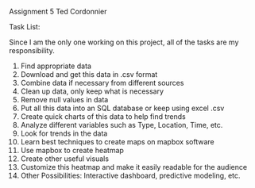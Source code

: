 Assignment 5
Ted Cordonnier

Task List:

Since I am the only one working on this project, all of the tasks are my responsibility.

1.	Find appropriate data 
2.	Download and get this data in .csv format
3.	Combine data if necessary from different sources
4.	Clean up data, only keep what is necessary
5.	Remove null values in data
6.	Put all this data into an SQL database or keep using excel .csv
7.	Create quick charts of this data to help find trends
8.	Analyze different variables such as Type, Location, Time, etc.
9.	Look for trends in the data 
10.	Learn best techniques to create maps on mapbox software
11.	Use mapbox to create heatmap 
12.	Create other useful visuals 
13.	Customize this heatmap and make it easily readable for the audience
14.	Other Possibilities: Interactive dashboard, predictive modeling, etc.

